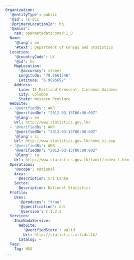 ```yaml
---
Organization:
  '@entityType': public
  '@id': lk-dcs
  '@primaryLocationId': hq
  '@xmlns':
    ns0: openmetadata:omad:1_0
  Name:
    '@lang': en
    '#text': Department of Census and Statistics
  Location:
    '@countryCode': LK
    '@id': hq
    MapLocation:
      '@accuracy': street
      Longitude: "79.8661546"
      Latitude: "6.9095692"
    Address:
      Line: 15 Maitland Crescent, Cinnamon Gardens
      City: Colombo
      State: Western Province
  WebSite:
  - '@verifiedBy': AKR
    '@verifiedOn': "2012-03-15T00:00:00Z"
    '@lang': en
    Url: http://www.statistics.gov.lk/
  - '@verifiedBy': AKR
    '@verifiedOn': "2012-03-15T00:00:00Z"
    '@lang': si
    Url: http://www.statistics.gov.lk/home_si.asp
  - '@verifiedBy': AKR
    '@verifiedOn': "2012-03-15T00:00:00Z"
    '@lang': ta
    Url: http://www.statistics.gov.lk/tamil/index_t.htm
  Operations:
    '@scope': national
    Area:
      Description: Sri Lanka
    Sector:
      Description: National Statistics
  Profile:
    Uses:
      '@produces': "true"
      '@specification': ddi
      '@version': C:1.2.2
  Services:
    IhsnNadaService:
      WebSite:
        '@verifiedState': valid
        Url: http://statistics.sltidc.lk/
      Catalog: ~
  Tags:
    Tag: NSO
...
```


